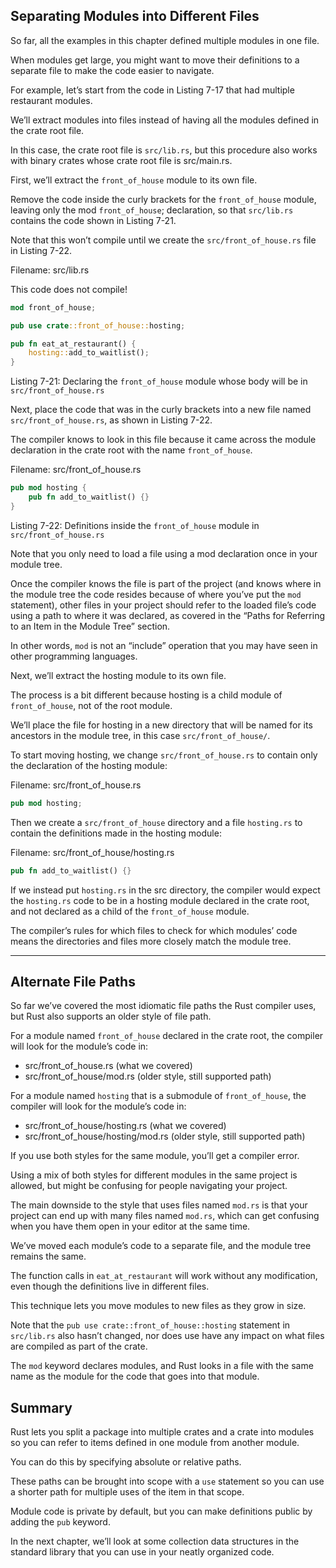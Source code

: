 ## Separating Modules into Different Files

So far, all the examples in this chapter defined multiple modules in one file.

When modules get large, you might want to move their definitions to a separate file to make the code easier to navigate.


For example, let’s start from the code in Listing 7-17 that had multiple restaurant modules.

We’ll extract modules into files instead of having all the modules defined in the crate root file.

In this case, the crate root file is `src/lib.rs`, but this procedure also works with binary crates whose crate root file is src/main.rs.


First, we’ll extract the `front_of_house` module to its own file.

Remove the code inside the curly brackets for the `front_of_house` module, leaving only the mod `front_of_house`; declaration, so that `src/lib.rs` contains the code shown in Listing 7-21.

Note that this won’t compile until we create the `src/front_of_house.rs` file in Listing 7-22.


Filename: src/lib.rs

This code does not compile!

```rust
mod front_of_house;

pub use crate::front_of_house::hosting;

pub fn eat_at_restaurant() {
    hosting::add_to_waitlist();
}
```

Listing 7-21: Declaring the `front_of_house` module whose body will be in `src/front_of_house.rs`

Next, place the code that was in the curly brackets into a new file named `src/front_of_house.rs`, as shown in Listing 7-22.

The compiler knows to look in this file because it came across the module declaration in the crate root with the name `front_of_house`.


Filename: src/front_of_house.rs

```rust
pub mod hosting {
    pub fn add_to_waitlist() {}
}
```

Listing 7-22: Definitions inside the `front_of_house` module in `src/front_of_house.rs`

Note that you only need to load a file using a mod declaration once in your module tree.

Once the compiler knows the file is part of the project (and knows where in the module tree the code resides because of where you’ve put the `mod` statement), other files in your project should refer to the loaded file’s code using a path to where it was declared, as covered in the “Paths for Referring to an Item in the Module Tree” section.

In other words, `mod` is not an “include” operation that you may have seen in other programming languages.


Next, we’ll extract the hosting module to its own file.

The process is a bit different because hosting is a child module of `front_of_house`, not of the root module.

We’ll place the file for hosting in a new directory that will be named for its ancestors in the module tree, in this case `src/front_of_house/`.


To start moving hosting, we change `src/front_of_house.rs` to contain only the declaration of the hosting module:

Filename: src/front_of_house.rs

```rust
pub mod hosting;
```

Then we create a `src/front_of_house` directory and a file `hosting.rs` to contain the definitions made in the hosting module:

Filename: src/front_of_house/hosting.rs

```rust
pub fn add_to_waitlist() {}
```

If we instead put `hosting.rs` in the src directory, the compiler would expect the `hosting.rs` code to be in a hosting module declared in the crate root, and not declared as a child of the `front_of_house` module.

The compiler’s rules for which files to check for which modules’ code means the directories and files more closely match the module tree.

___

## Alternate File Paths

So far we’ve covered the most idiomatic file paths the Rust compiler uses, but Rust also supports an older style of file path.

For a module named `front_of_house` declared in the crate root, the compiler will look for the module’s code in:

- src/front_of_house.rs (what we covered)
- src/front_of_house/mod.rs (older style, still supported path)

For a module named `hosting` that is a submodule of `front_of_house`, the compiler will look for the module’s code in:

- src/front_of_house/hosting.rs (what we covered)
- src/front_of_house/hosting/mod.rs (older style, still supported path)

If you use both styles for the same module, you’ll get a compiler error.

Using a mix of both styles for different modules in the same project is allowed, but might be confusing for people navigating your project.


The main downside to the style that uses files named `mod.rs` is that your project can end up with many files named `mod.rs`, which can get confusing when you have them open in your editor at the same time.


We’ve moved each module’s code to a separate file, and the module tree remains the same.

The function calls in `eat_at_restaurant` will work without any modification, even though the definitions live in different files.

This technique lets you move modules to new files as they grow in size.


Note that the `pub use crate::front_of_house::hosting` statement in `src/lib.rs` also hasn’t changed, nor does use have any impact on what files are compiled as part of the crate.

The `mod` keyword declares modules, and Rust looks in a file with the same name as the module for the code that goes into that module.


## Summary

Rust lets you split a package into multiple crates and a crate into modules so you can refer to items defined in one module from another module.

You can do this by specifying absolute or relative paths.

These paths can be brought into scope with a `use` statement so you can use a shorter path for multiple uses of the item in that scope.

Module code is private by default, but you can make definitions public by adding the `pub` keyword.


In the next chapter, we’ll look at some collection data structures in the standard library that you can use in your neatly organized code.